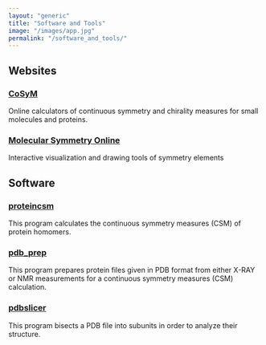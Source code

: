 ```yaml
---
layout: "generic"
title: "Software and Tools"
image: "/images/app.jpg"
permalink: "/software_and_tools/"
---
```

  
  
  
## Websites
### [CoSyM](https://csm.ouproj.org.il/)
Online calculators of continuous symmetry and chirality measures for small molecules and proteins.

### [Molecular Symmetry Online](https://telem.openu.ac.il/symmetry/)
Interactive visualization and drawing tools of symmetry elements

## Software
### [proteincsm](https://continuous-symmetry-measure.github.io/proteincsm)
This program calculates the continuous symmetry measures (CSM) of protein homomers.

### [pdb_prep](https://continuous-symmetry-measure.github.io/pdb_prep/)
This program prepares protein files given in PDB format from either X-RAY or NMR measurements for a continuous symmetry measures (CSM) calculation.

### [pdbslicer](https://continuous-symmetry-measure.github.io/pdbslicer/)
This program bisects a PDB file into subunits in order to analyze their structure. 

